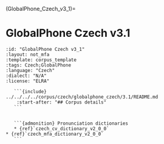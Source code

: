 
(GlobalPhone_Czech_v3_1)=
# GlobalPhone Czech v3.1

``````{corpus} GlobalPhone Czech v3.1
:id: "GlobalPhone Czech v3_1"
:layout: not_mfa
:template: corpus_template
:tags: Czech;GlobalPhone
:language: "Czech"
:dialect: "N/A"
:license: "ELRA"

   ```{include} ../../../../corpus/czech/globalphone_czech/3.1/README.md
    :start-after: "## Corpus details"
   ```


   ```{admonition} Pronunciation dictionaries
   * {ref}`czech_cv_dictionary_v2_0_0`
* {ref}`czech_mfa_dictionary_v2_0_0`
   ```
``````
